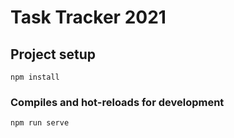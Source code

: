 # Task Tracker 2021

## Project setup
```
npm install
```

### Compiles and hot-reloads for development
```
npm run serve
```
